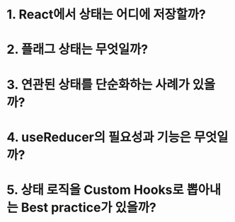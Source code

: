 # 1. React에서 상태는 어디에 저장할까?

# 2. 플래그 상태는 무엇일까?

# 3. 연관된 상태를 단순화하는 사례가 있을까?

# 4. useReducer의 필요성과 기능은 무엇일까?

# 5. 상태 로직을 Custom Hooks로 뽑아내는 Best practice가 있을까?

